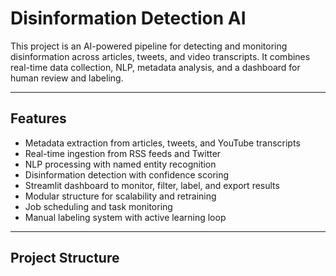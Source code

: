# Disinformation Detection AI

This project is an AI-powered pipeline for detecting and monitoring disinformation across articles, tweets, and video transcripts. It combines real-time data collection, NLP, metadata analysis, and a dashboard for human review and labeling.

---

## Features

- Metadata extraction from articles, tweets, and YouTube transcripts
- Real-time ingestion from RSS feeds and Twitter
- NLP processing with named entity recognition
- Disinformation detection with confidence scoring
- Streamlit dashboard to monitor, filter, label, and export results
- Modular structure for scalability and retraining
- Job scheduling and task monitoring
- Manual labeling system with active learning loop

---

## Project Structure
